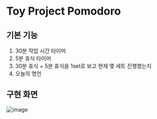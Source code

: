 # Toy Project Pomodoro

## 기본 기능

1. 30분 작업 시간 타이머
2. 5분 휴식 타이머
3. 30분 휴식 + 5분 휴식을 1set로 보고 현재 몇 세트 진행했는지
4. 오늘의 명언

## 구현 화면
![image](https://user-images.githubusercontent.com/123538138/236684048-5669b977-7aec-4d4e-bbee-057022a467c4.png)
